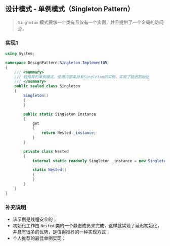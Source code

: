 ## 设计模式 - 单例模式（Singleton Pattern）
> `Singleton` 模式要求一个类有且仅有一个实例，并且提供了一个全局的访问点。

### 实现1
```csharp
using System;

namespace DesignPattern.Singleton.Implement05
{
    /// <summary>
    /// 较推荐的单例模式，使用内部类持有Singleton的实例，实现了延迟初始化
    /// </summary>
    public sealed class Singleton
    {
        Singleton()
        { 
        }

        public static Singleton Instance
        {
            get
            {
                return Nested._instance;
            }
        }

        private class Nested
        {
            internal static readonly Singleton _instance = new Singleton();

            static Nested()
            { 
            }
        }
    }
}
```

### 补充说明
* 该示例是线程安全的；
* 初始化工作由 `Nested` 类的一个静态成员来完成，这样就实现了延迟初始化，并具有很多的优势，是值得推荐的一种实现方式；
* 个人推荐的最佳单例实现；
